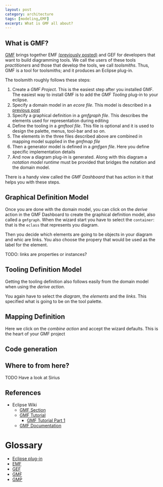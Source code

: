 ```yaml
---
layout: post
category: architecture
tags: [modeling,EMF]
excerpt: What is GMF all about?
---
```

## What is GMF?
[GMF](https://en.wikipedia.org/wiki/Graphical_Modeling_Framework) brings together EMF <a href="{% post_url 2015-06-20-introduction-to-emf%}">(previously posted)</a> and GEF for developers that want to build diagramming tools.  We call the users of these tools *practitioners* and those that develop the tools, we call *toolsmiths*.  Thus, GMF is a tool for toolsmiths; and it produces an Eclipse plug-in.  

The toolsmith roughly follows these steps:
  1. Create a *GMF Project*. This is the easiest step after you installed GMF.  The easiest way to install GMF is to add the *GMF Tooling* plug-in to your eclipse.
  2. Specify a domain model in an *ecore file*.  This model is described in a <a href="{% post_url 2015-06-20-introduction-to-emf%}">previous post</a>
  3. Specify a graphical definition in a *gmfgraph file*.  This describes the elements used for representation during editing
  4. Define the tooling in a *gmftool file*.  This file is optional and it is used to design the palette, menus, tool-bar and so on.
  5. The elements in the three files described above are combined in mapping model supplied in the *gmfmap file*
  6. Then a generator model is defined in a *gmfgen file*.  Here you define specific implementation details
  7. And now a diagram plug-in is generated. Along with this diagram a *notation model runtime* must be provided that bridges the notation and the domain model.

  There is a handy view called the *GMF Dashboard* that has action in it that helps you with these steps.

## Graphical Definition Model
  Once you are done with the domain model, you can click on the *derive* action in the GMF Dashboard to create the graphical definition model, also called a `gmfgraph`. When the wizard start you have to select the `container`: that is the `eclass` that represents you diagram.

  Then you decide which elements are going to be objects in your diagram and whic are links.  You also choose the propery that would be used as the label for the element.

  TODO: links are properties or instances?


## Tooling Definition Model
  Getting the tooling definition also follows easily from the domain model when using the *derive action*.

  You again have to select the *diagram*, the *elements* and the *links*.  This specified what is going to be on the tool palette.

## Mapping Definition
  Here we click on the *combine action* and accept the wizard defaults.  This is the heart of your GMF project

## Code generation  

## Where to from here?
  TODO Have a look at Sirius

## References
  * Eclipse Wiki
    *  [GMF Section ](https://wiki.eclipse.org/Graphical_Modeling_Framework)
      * [GMF Tutorial](https://wiki.eclipse.org/Graphical_Modeling_Framework/Tutorial#Get_started)
        * [GMF Tutorial Part 1](https://wiki.eclipse.org/Graphical_Modeling_Framework/Tutorial/Part_1)
      * [GMF Documentation](https://wiki.eclipse.org/GMF_Documentation)
# Glossary
  * [Eclipse plug-in](https://wiki.eclipse.org/FAQ_What_is_a_plug-in%3F)
  * [EMF](https://eclipse.org/modeling/emf/)
  * [GEF](https://eclipse.org/gef/)
  * [GMF](https://www.eclipse.org/modeling/gmp/)
  * [GMP](https://www.eclipse.org/modeling/gmp/)
